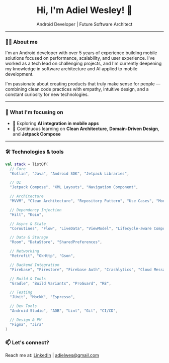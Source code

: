 <h1 align="center">Hi, I'm Adiel Wesley! 👋</h1>

<p align="center">
  Android Developer | Future Software Architect
</p>

---

### 👨‍💻 About me

I'm an Android developer with over 5 years of experience building mobile solutions focused on performance, scalability, and user experience. I've worked as a tech lead on challenging projects, and I'm currently deepening my knowledge in software architecture and AI applied to mobile development.

I'm passionate about creating products that truly make sense for people — combining clean code practices with empathy, intuitive design, and a constant curiosity for new technologies.

---

### 🚀 What I'm focusing on

- 🤖 Exploring **AI integration in mobile apps**
- 🔧 Continuous learning on **Clean Architecture**, **Domain-Driven Design**, and **Jetpack Compose**

---

### 🛠️ Technologies & tools

```kotlin
val stack = listOf(
  // Core
  "Kotlin", "Java", "Android SDK", "Jetpack Libraries",

  // UI
  "Jetpack Compose", "XML Layouts", "Navigation Component",

  // Architecture
  "MVVM", "Clean Architecture", "Repository Pattern", "Use Cases", "Modularization",

  // Dependency Injection
  "Hilt", "Koin",

  // Async & State
  "Coroutines", "Flow", "LiveData", "ViewModel", "Lifecycle-aware Components",

  // Data & Storage
  "Room", "DataStore", "SharedPreferences",

  // Networking
  "Retrofit", "OkHttp", "Gson",

  // Backend Integration
  "Firebase", "Firestore", "Firebase Auth", "Crashlytics", "Cloud Messaging",

  // Build & Tools
  "Gradle", "Build Variants", "ProGuard", "R8",

  // Testing
  "JUnit", "MockK", "Espresso",

  // Dev Tools
  "Android Studio", "ADB", "Lint", "Git", "CI/CD",

  // Design & PM
  "Figma", "Jira"
)
```

### 📫 Let's connect?

Reach me at: [LinkedIn](https://www.linkedin.com/in/adielwesley) | adielwes@gmail.com
